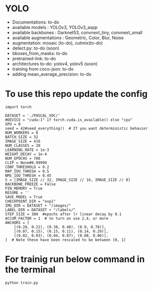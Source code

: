 






# YOLO
-  Documentations: to-do
-  available models : YOLOv3, YOLOv3_aspp
-  available backbones : Darknet53, convnext_tiny, convnext_small
-  available augmentations : Geometric, Color, Blur, Noise
-  augmentation: mosaic (to-do), cutmix(to-do)
-  detect.py: to-do  (soon)
-  bboxes_from_masks: to-do
-  pretrained-link: to-do
-  architectures to-do: yolov4, yolov5 (soon)
-  training from coco-json: to-do
-  adding mean_average_precision: to-do



# To use this repo update the config
```
import torch

DATASET = './PASCAL_VOC/'
#DEVICE = "cuda:1" if torch.cuda.is_available() else "cpu"
GPU = 0
seed = 42#seed_everything()  # If you want deterministic behavior
NUM_WORKERS = 8
BATCH_SIZE = 32
IMAGE_SIZE = 416
NUM_CLASSES = 20
LEARNING_RATE = 1e-3
WEIGHT_DECAY = 1e-4
NUM_EPOCHS = 700
CLIP = None#0.99999
CONF_THRESHOLD = 0.2
MAP_IOU_THRESH = 0.5
NMS_IOU_THRESH = 0.45
S = [IMAGE_SIZE // 32, IMAGE_SIZE // 16, IMAGE_SIZE // 8]
BACKBONE_FREEZE = False
PIN_MEMORY = True
RESUME = ''
SAVE_MODEL = True
CHECKPOINT_DIR = "exp1"
IMG_DIR = DATASET + "/images/"
LABEL_DIR = DATASET + "/labels/"
STEP_SIZE = 300  #epochs after lr linear decay by 0.1
ACCUM_FACTOR = 1  # to turn on use 2,4, or more
ANCHORS = [
    [(0.28, 0.22), (0.38, 0.48), (0.9, 0.78)],
    [(0.07, 0.15), (0.15, 0.11), (0.14, 0.29)],
    [(0.02, 0.03), (0.04, 0.07), (0.08, 0.06)],
]  # Note these have been rescaled to be between [0, 1]

```

# For trainig run below command in the terminal
```
python train.py

```
